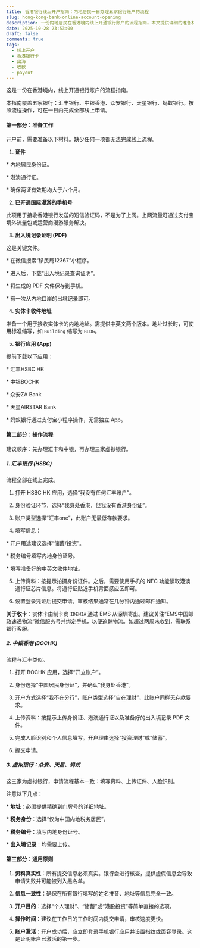 ```yaml
---
title: 香港银行线上开户指南：内地居民一日办理五家银行账户的流程
slug: hong-kong-bank-online-account-opening
description: 一份内地居民在香港境内线上开通银行账户的流程指南。本文提供详细的准备材料清单、操作步骤和注意事项，覆盖汇丰、中银、众安等五家银行的线上开户方法。按照本攻略操作，可在一日内完成申请。
date: 2025-10-28 23:53:00
draft: false
comments: true
tags:
  - 线上开户
  - 香港银行卡
  - 出海
  - 收款
  - payout
---
```

这是一份在香港境内，线上开通银行账户的流程指南。

本指南覆盖五家银行：汇丰银行、中银香港、众安银行、天星银行、蚂蚁银行。按照流程操作，可在一日内完成全部线上申请。

#### **第一部分：准备工作**

开户前，需要准备以下材料。缺少任何一项都无法完成线上流程。

1.  **证件**
    

\* 内地居民身份证。

\* 港澳通行证。

\* 确保两证有效期均大于六个月。

2.  **已开通国际漫游的手机号**
    

此项用于接收香港银行发送的短信验证码，不是为了上网。上网流量可通过支付宝境外流量包或运营商漫游服务解决。

3.  **出入境记录证明 (PDF)**
    

这是关键文件。

\* 在微信搜索“移民局12367”小程序。

\* 进入后，下载“出入境记录查询证明”。

\* 将生成的 PDF 文件保存到手机。

\* 有一次从内地口岸的出境记录即可。

4.  **实体卡收件地址**
    

准备一个用于接收实体卡的内地地址。需提供中英文两个版本。地址过长时，可使用标准缩写，如 `Building` 缩写为 `BLDG`。

5.  **银行应用 (App)**
    

提前下载以下应用：

\* 汇丰HSBC HK

\* 中银BOCHK

\* 众安ZA Bank

\* 天星AIRSTAR Bank

\* 蚂蚁银行通过支付宝小程序操作，无需独立 App。

#### **第二部分：操作流程**

建议顺序：先办理汇丰和中银，再办理三家虚拟银行。

##### **1\. 汇丰银行 (HSBC)**

流程全部在线上完成。

1.  打开 HSBC HK 应用，选择“我没有任何汇丰账户”。
    
2.  身份验证环节，选择“我身处香港，但我没有香港身份证”。
    
3.  账户类型选择“汇丰one”，此账户无最低存款要求。
    
4.  填写信息：
    

\* 开户用途建议选择“储蓄/投资”。

\* 税务编号填写内地身份证号。

\* 填写准备好的中英文收件地址。

5.  上传资料：按提示拍摄身份证件。之后，需要使用手机的 NFC 功能读取港澳通行证芯片信息。将通行证贴近手机背面感应区即可。
    
6.  设置登录凭证后提交申请。审核结果通常在几分钟内通过邮件通知。
    

​**关于收卡**​：实体卡由制卡商 `IDEMIA` 通过 EMS 从深圳寄出。建议关注“EMS中国邮政速递物流”微信服务号并绑定手机，以便追踪物流。如超过两周未收到，需联系银行客服。

##### **2\. 中银香港 (BOCHK)**

流程与汇丰类似。

1.  打开 BOCHK 应用，选择“开立账户”。
    
2.  身份选择“中国居民身份证”，并确认“我身处香港”。
    
3.  开户方式选择“我不在分行”，账户类型选择“自在理财”，此账户同样无存款要求。
    
4.  上传资料：按提示上传身份证、港澳通行证以及准备好的出入境记录 PDF 文件。
    
5.  完成人脸识别和个人信息填写。开户理由选择“投资理财”或“储蓄”。
    
6.  提交申请。
    

##### **3\. 虚拟银行：众安、天星、蚂蚁**

这三家为虚拟银行，申请流程基本一致：填写资料、上传证件、人脸识别。

注意以下几点：

\* ​**地址**​：必须提供精确到门牌号的详细地址。

\* ​**税务身份**​：选择“仅为中国内地税务居民”。

\* ​**税务编号**​：填写内地身份证号。

\* ​**出入境记录**​：均需要上传。

#### **第三部分：通用原则**

1.  ​**资料真实性**​：所有提交信息必须真实。银行会进行核查，提供虚假信息会导致申请失败并可能被列入黑名单。
    
2.  ​**信息一致性**​：确保在所有银行填写的姓名拼音、地址等信息完全一致。
    
3.  ​**开户目的**​：选择“个人理财”、“储蓄”或“港股投资”等简单直接的选项。
    
4.  ​**操作时间**​：建议在工作日的工作时间内提交申请，审核速度更快。
    
5.  ​**账户激活**​：开户成功后，应立即登录手机银行应用并设置指纹或面容登录。这是证明账户已激活的第一步。